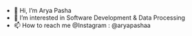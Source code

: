 - 👋 Hi, I’m Arya Pasha
- 👀 I’m interested in Software Development & Data Processing
- 📫 How to reach me @Instagram : @aryapashaa

<!---
aryapashaa/aryapashaa is a ✨ special ✨ repository because its `README.md` (this file) appears on your GitHub profile.
You can click the Preview link to take a look at your changes.
--->

